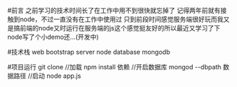 #前言
    之前学习的技术时间长了在工作中用不到很快就忘掉了  记得两年前就有接触到node，不过一直没有在工作中使用过 只到前段时间感觉服务端很好玩而我又是搞前端的node又时运行在服务端的js这个感觉挺友好的所以最近又学习了下node写了个小demo还...(开发中)


#技术栈
web bootstrap server node database mongodb



#项目运行
git clone 
//加载
npm install 依赖
//开启数据库
mongod --dbpath  数据路径
//启动
node app.js